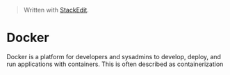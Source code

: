 > Written with [StackEdit](https://stackedit.io/).
# Docker #
Docker is a platform for developers and sysadmins to develop, deploy, and run applications with containers. This is often described as containerization

<!--stackedit_data:
eyJoaXN0b3J5IjpbLTg3NzA1NjQyLDIwNzc1ODE3MTgsNzMwOT
k4MTE2XX0=
-->